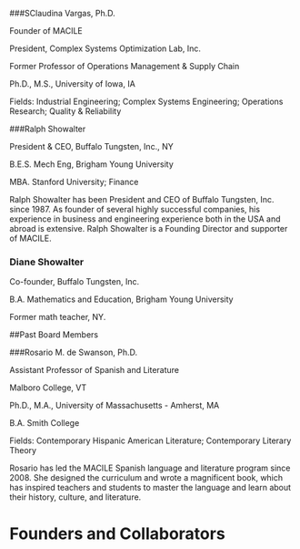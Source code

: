 ###SClaudina Vargas, Ph.D.

Founder of MACILE

President, Complex Systems Optimization Lab, Inc.

Former Professor of Operations Management & Supply Chain

Ph.D., M.S., University of Iowa, IA

Fields: Industrial Engineering; Complex Systems Engineering; Operations Research; Quality & Reliability

###Ralph Showalter

President & CEO, Buffalo Tungsten, Inc., NY

B.E.S. Mech Eng, Brigham Young University

MBA. Stanford University; Finance

Ralph Showalter has been President and CEO of Buffalo Tungsten, Inc. since 1987. As founder of several highly successful companies, his experience in business and engineering experience both in the USA and abroad is extensive. Ralph Showalter is a Founding Director and supporter of MACILE.

### Diane Showalter

Co-founder, Buffalo Tungsten, Inc.

B.A. Mathematics and Education, Brigham Young University

Former math teacher, NY.


##Past Board Members

###Rosario M. de Swanson, Ph.D.

Assistant Professor of Spanish and Literature

Malboro College, VT

Ph.D., M.A., University of Massachusetts - Amherst, MA

B.A. Smith College

Fields: Contemporary Hispanic American Literature; Contemporary Literary Theory

Rosario has led the MACILE Spanish language and literature program since 2008. She designed the curriculum and wrote a magnificent book, which has inspired teachers and students to master the language and learn about their history, culture, and literature.

# Founders and Collaborators

